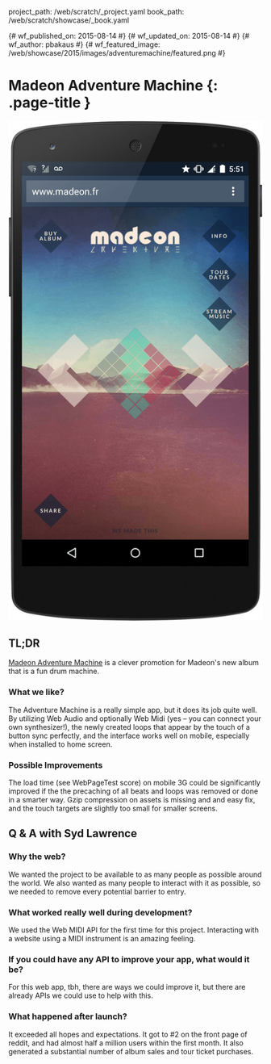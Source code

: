 project_path: /web/scratch/_project.yaml
book_path: /web/scratch/showcase/_book.yaml

{# wf_published_on: 2015-08-14 #}
{# wf_updated_on: 2015-08-14 #}
{# wf_author: pbakaus #}
{# wf_featured_image: /web/showcase/2015/images/adventuremachine/featured.png #}

<link rel="stylesheet" type="text/css" href="/web/scratch/showcase/showcase.css">

# Madeon Adventure Machine {: .page-title }

<img src="images/adventuremachine/screenshot.png" class="attempt-right">

## TL;DR

[Madeon Adventure Machine](http://www.madeon.fr/adventuremachine/) is a clever
promotion for Madeon's new album that is a fun drum machine.

### What we like?

The Adventure Machine is a really simple app, but it does its job quite well.
By utilizing Web Audio and optionally Web Midi (yes – you can connect your own
synthesizer!), the newly created loops that appear by the touch of a button
sync perfectly, and the interface works well on mobile, especially when
installed to home screen.

### Possible Improvements

The load time (see WebPageTest score) on mobile 3G could be significantly
improved if the the precaching of all beats and loops was removed or done in
a smarter way. Gzip compression on assets is missing and and easy fix, and
the touch targets are slightly too small for smaller screens.

## Q & A with Syd Lawrence

### Why the web?

We wanted the project to be available to as many people as possible around
the world. We also wanted as many people to interact with it as possible,
so we needed to remove every potential barrier to entry.

### What worked really well during development?

We used the Web MIDI API for the first time for this project. Interacting
with a website using a MIDI instrument is an amazing feeling.

### If you could have any API to improve your app, what would it be?

For this web app, tbh, there are ways we could improve it, but there are
already APIs we could use to help with this.

### What happened after launch?

It exceeded all hopes and expectations. It got to #2 on the front page of
reddit, and had almost half a million users within the first month. It also
generated a substantial number of album sales and tour ticket purchases.

